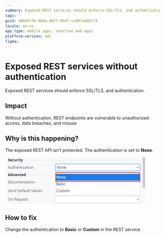 ```yaml
---
summary: Exposed REST services should enforce SSL/TLS, and authetication. 
tags: 
guid: d669fc5b-08da-4bff-954f-cc007ade6174
locale: en-us
app_type: mobile apps, reactive web apps
platform-version: odc
figma: 
---
```


# Exposed REST services without authentication

Exposed REST services should enforce SSL/TLS, and authentication.

## Impact

Without authentication, REST endpoints are vulnerable to unauthorized access, data breaches, and misuse

## Why is this happening?

The exposed REST API isn't protected. The authentication is set to **None**.

 ![Screenshot showing the authentication setting set to None in the REST service security options.](images/odcs-authentication-none.png "Authentication Setting in REST Service")


## How to fix

Change the authentication to **Basic** or **Custom** in the REST service.
